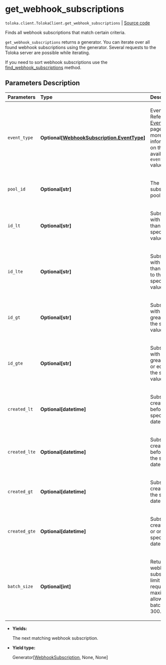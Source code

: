 # get_webhook_subscriptions
`toloka.client.TolokaClient.get_webhook_subscriptions` | [Source code](https://github.com/Toloka/toloka-kit/blob/v1.1.3/src/client/__init__.py#L3447)

Finds all webhook subscriptions that match certain criteria.


`get_webhook_subscriptions` returns a generator. You can iterate over all found webhook subscriptions using the generator. Several requests to the Toloka server are possible while iterating.

If you need to sort webhook subscriptions use the [find_webhook_subscriptions](toloka.client.TolokaClient.find_webhook_subscriptions.md) method.

## Parameters Description

| Parameters | Type | Description |
| :----------| :----| :-----------|
`event_type`|**Optional\[[WebhookSubscription.EventType](toloka.client.webhook_subscription.WebhookSubscription.EventType.md)\]**|<p>Event type. Refer to the [EventType](toloka.client.webhook_subscription.WebhookSubscription.EventType.md) page for more information on the available `event_type` values.</p>
`pool_id`|**Optional\[str\]**|<p>The ID of a subscribed pool.</p>
`id_lt`|**Optional\[str\]**|<p>Subscriptions with IDs less than the specified value.</p>
`id_lte`|**Optional\[str\]**|<p>Subscriptions with IDs less than or equal to the specified value.</p>
`id_gt`|**Optional\[str\]**|<p>Subscriptions with IDs greater than the specified value.</p>
`id_gte`|**Optional\[str\]**|<p>Subscriptions with IDs greater than or equal to the specified value.</p>
`created_lt`|**Optional\[datetime\]**|<p>Subscriptions created before the specified date.</p>
`created_lte`|**Optional\[datetime\]**|<p>Subscriptions created before or on the specified date.</p>
`created_gt`|**Optional\[datetime\]**|<p>Subscriptions created after the specified date.</p>
`created_gte`|**Optional\[datetime\]**|<p>Subscriptions created after or on the specified date.</p>
`batch_size`|**Optional\[int\]**|<p>Returned webhook subscriptions limit for each request. The maximum allowed batch_size is 300.</p>

* **Yields:**

  The next matching webhook subscription.

* **Yield type:**

  Generator\[[WebhookSubscription](toloka.client.webhook_subscription.WebhookSubscription.md), None, None\]
